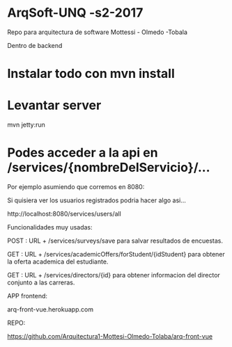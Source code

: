# ArqSoft-UNQ -s2-2017
Repo para arquitectura de software Mottessi - Olmedo -Tobala

Dentro de backend

# Instalar todo con mvn install
# Levantar server
mvn jetty:run

# Podes acceder a la api en /services/{nombreDelServicio}/...
Por ejemplo  asumiendo que corremos en 8080:

Si quisiera ver los usuarios registrados podria hacer algo asi...

http://localhost:8080/services/users/all

Funcionalidades muy usadas:

POST : URL + /services/surveys/save para salvar resultados de encuestas.

GET : URL + /services/academicOffers/forStudent/{idStudent} para obtener la oferta academica del estudiante.

GET : URL + /services/directors/{id} para obtener informacion del director conjunto a las carreras.




APP frontend: 

arq-front-vue.herokuapp.com

REPO: 

https://github.com/Arquitectura1-Mottesi-Olmedo-Tolaba/arq-front-vue
